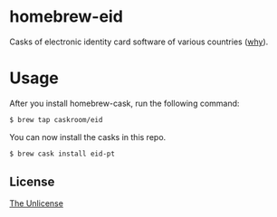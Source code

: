 # homebrew-eid
Casks of electronic identity card software of various countries ([why](https://github.com/caskroom/homebrew-cask/issues/8033)).

# Usage

After you install homebrew-cask, run the following command:

```sh
$ brew tap caskroom/eid
```

You can now install the casks in this repo.

```sh
$ brew cask install eid-pt
```

## License
[The Unlicense](http://unlicense.org/)
